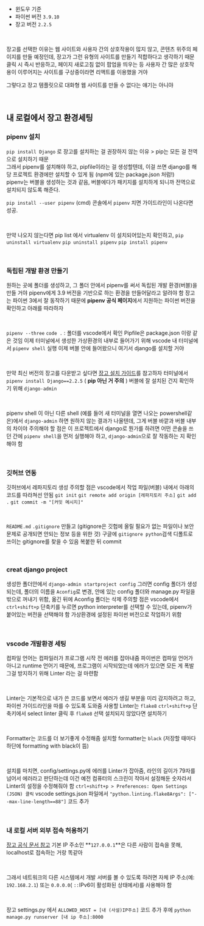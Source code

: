 - 윈도우 기준
- 파이썬 버전 `3.9.10`
- 장고 버전 `2.2.5`

<br>

장고를 선택한 이유는 웹 사이트와 사용자 간의 상호작용이 많지 않고, 콘텐츠 위주의 페이지를 만들 예정인데, 장고가 그런 유형의 사이트를 만들기 적합하다고 생각하기 때문 <br>
클릭 시 즉시 반응하고, 페이지 새로고침 없이 팝업을 띄우는 등 사용자 간 많은 상호작용이 이루어지는 사이트를 구상중이라면 리액트를 이용했을 거야 

그렇다고 장고 템플릿으로 대화형 웹 사이트를 만들 수 없다는 얘기는 아니야

<br>

## 내 로컬에서 장고 환경세팅

### pipenv 설치 
`pip install Django` 로 장고를 설치하는 걸 권장하지 않는 이유 > pip는 모든 걸 전역으로 설치하기 때문 <br>
그래서 pipenv를 설치해야 하고, pipfile이라는 걸 생성할텐데, 이걸 쓰면 django를 해당 프로젝트 환경에만 설치할 수 있게 됨 (npm에 있는 package.json 처럼!) <br>
pipenv는 버블을 생성하는 것과 같음, 버블에다가 패키지를 설치하게 되니까 전역으로 설치되지 않도록 해준다. <br>

`pip install --user pipenv`  (cmd)
콘솔에서 `pipenv` 치면 가이드라인이 나온다면 성공.

<br>

만약 나오지 않는다면 pip list 에서 virtualenv 이 설치되어있는지 확인하고, 
`pip uninstall virtualenv`
`pip uninstall pipenv`
`pip install pipenv`

<br>

### 독립된 개발 환경 만들기

원하는 곳에 폴더를 생성하고, 
그 폴더 안에서 pipenv를 써서 독립된 개발 환경(버블)을 만들 거야
pipenv에게 3.9 버전을 기반으로 하는 환경을 만들어달라고 알려야 함
장고는 파이썬 3에서 잘 동작하기 때문에 **pipenv 공식 페이지**에서 지원하는 파이썬 버전을 확인하고 아래를 따라하자

<br>

`pipenv --three`
`code .`  :  폴더를 vscode에서 확인
Pipfile은 package.json 이랑 같은 것임
이제 터미널에서 생성한 가상환경의 내부로 들어가기 위해 vscode 내 터미널에서 `pipenv shell` 실행
이제 버블 안에 들어왔으니 여기서 django를 설치할 거야

<br>

만약 최신 버전의 장고를 다운받고 싶다면 [장고 설치 가이드](https://www.djangoproject.com/download/)를 참고하자
터미널에서 `pipenv install Django==2.2.5` ( **pip 아닌 거 주의** )
버블에 잘 설치된 건지 확인하기 위해 `django-admin`

<br>

pipenv shell 이 아닌 다른 shell (예를 들어 새 터미널을 열면 나오는 powershell같은)에서 `django-admin` 하면 원하지 않는 결과가 나올텐데, 그게 버블 바깥과 버블 내부의 차이야
주의해야 할 점은 이 프로젝트에서 django로 뭔가를 하려면 어떤 콘솔을 쓰던 간에 `pipenv shell`을 먼저 실행해야 하고, `django-admin`으로 잘 작동하는 지 확인해야 함

<br>

### 깃허브 연동
깃허브에서 레파지토리 생성
주의할 점은 vscode에서 작업 파일(버블) 내에서 아래의 코드를 따라쳐선 안됨
`git init`
`git remote add origin [레파지토리 주소]`
`git add .`
`git commit -m "[커밋 메시지]"`

<br>

`README.md` `.gitignore` 만들고 
(gitignore은 깃헙에 올릴 필요가 없는 파일이나 보안문제로 공개되면 안되는 정보 등을 위한 것)
구글에 `gitignore python`검색
디폴트로 쓰이는 gitignore를 찾을 수 있음
복붙한 뒤 commit

<br>

### creat django project

생성한 폴더안에서
`django-admin startproject config`
그러면 config 폴더가 생성되는데, 폴더의 이름을 `Aconfig`로 변경, 안에 있는 config 폴더와 manage.py 파일을 밖으로 꺼내기 위함, 옮긴 뒤에 Aconfig 폴더는 삭제
주의할 점은 vscode에서 `ctrl+shift+p` 단축키를 누르면 python interpreter를 선택할 수 있는데, pipenv가 붙어있는 버전을 선택해야 함
가상환경에 설정된 파이썬 버전으로 작업하기 위함

<br>

### vscode 개발환경 세팅 

컴파일 언어는 컴파일러가 프로그램 시작 전 에러를 잡아내줌 
파이썬은 컴파일 언어가 아니고 runtime 언어기 때문에, 프로그램이 시작되었는데 에러가 있으면 모든 게 폭발
그걸 방지하기 위해 Linter 라는 걸 마련함

<br>

Linter는 기본적으로 내가 쓴 코드를 보면서 에러가 생길 부분을 미리 감지하려고 하고, 파이썬 가이드라인을 따를 수 있도록 도와줌 
사용할 Linter는 `flake8`
`ctrl+shift+p` 단축키에서 select linter 클릭 후 `flake8` 선택
설치되지 않았다면 설치하기 

<br>

Formatter는 코드를 더 보기좋게 수정해줌 
설치할 formatter는 `black`
(저장할 때마다 하단에 formatting with black이 뜸)

<br>

설치를 마치면,
config/settings.py에 에러를 Linter가 잡아줌, 라인의 길이가 79자를 넘어서 에러라고 판단하는데 이건 예전 컴퓨터의 스크린이 작아서 설정해둔 숫자라서 Linter의 설정을 수정해줘야 함
`ctrl+shift+p > Preferences: Open Settings (JSON) 클릭`
vscode settings.json 파일에서 `"python.linting.flake8Args": ["--max-line-length==88"]` 코드 추가

<br>

### 내 로컬 서버 외부 접속 허용하기
[장고 공식 문서 참고](https://docs.djangoproject.com/en/2.1/ref/django-admin/#django-admin-runserver)
기본 IP 주소인 **`127.0.0.1`**은 다른 사람이 접속을 못해, localhost로 접속하는 거랑 똑같아

<br>

그래서 네트워크의 다른 시스템에서 개발 서버를 볼 수 있도록 하려면 자체 IP 주소(예: `192.168.2.1`) 또는 `0.0.0.0`( `::`IPv6이 활성화된 상태에서)를 사용해야 함

<br>

장고 settings.py 에서 `ALLOWED_HOST = [내 (사설)IP주소]` 코드 추가 후에
`python manage.py runserver [내 ip 주소]:8000`
